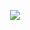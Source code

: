 <p align="center">
  <img src="https://github-readme-stats.vercel.app/api?username=z3nnik&show_icons=true&count_private=true&theme=radical&hide=">
</p>
